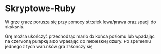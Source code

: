 # Skryptowe-Ruby

W grze gracz porusza się przy pomocy strzałek lewa/prawa oraz spacji do skakania.

Grę można ukończyć przechodząc mario do końca poziomu lub wpadając na czerwoną pułapkę albo wpadając do niebieskiej dziury.
Po spełnieniu jednego z tych warunków gra zakończy się
